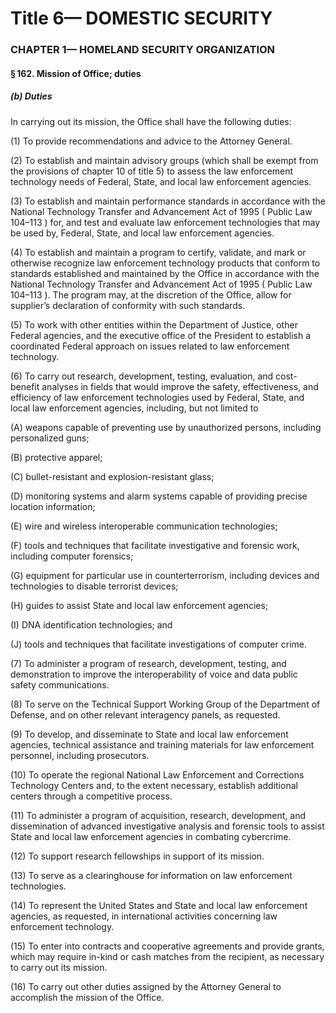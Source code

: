 
# Title 6— DOMESTIC SECURITY
### CHAPTER 1— HOMELAND SECURITY ORGANIZATION
#### § 162. Mission of Office; duties
##### (b) Duties

In carrying out its mission, the Office shall have the following duties:

(1) To provide recommendations and advice to the Attorney General.

(2) To establish and maintain advisory groups (which shall be exempt from the provisions of chapter 10 of title 5) to assess the law enforcement technology needs of Federal, State, and local law enforcement agencies.

(3) To establish and maintain performance standards in accordance with the National Technology Transfer and Advancement Act of 1995 ( Public Law 104–113 ) for, and test and evaluate law enforcement technologies that may be used by, Federal, State, and local law enforcement agencies.

(4) To establish and maintain a program to certify, validate, and mark or otherwise recognize law enforcement technology products that conform to standards established and maintained by the Office in accordance with the National Technology Transfer and Advancement Act of 1995 ( Public Law 104–113 ). The program may, at the discretion of the Office, allow for supplier’s declaration of conformity with such standards.

(5) To work with other entities within the Department of Justice, other Federal agencies, and the executive office of the President to establish a coordinated Federal approach on issues related to law enforcement technology.

(6) To carry out research, development, testing, evaluation, and cost-benefit analyses in fields that would improve the safety, effectiveness, and efficiency of law enforcement technologies used by Federal, State, and local law enforcement agencies, including, but not limited to

(A) weapons capable of preventing use by unauthorized persons, including personalized guns;

(B) protective apparel;

(C) bullet-resistant and explosion-resistant glass;

(D) monitoring systems and alarm systems capable of providing precise location information;

(E) wire and wireless interoperable communication technologies;

(F) tools and techniques that facilitate investigative and forensic work, including computer forensics;

(G) equipment for particular use in counterterrorism, including devices and technologies to disable terrorist devices;

(H) guides to assist State and local law enforcement agencies;

(I) DNA identification technologies; and

(J) tools and techniques that facilitate investigations of computer crime.

(7) To administer a program of research, development, testing, and demonstration to improve the interoperability of voice and data public safety communications.

(8) To serve on the Technical Support Working Group of the Department of Defense, and on other relevant interagency panels, as requested.

(9) To develop, and disseminate to State and local law enforcement agencies, technical assistance and training materials for law enforcement personnel, including prosecutors.

(10) To operate the regional National Law Enforcement and Corrections Technology Centers and, to the extent necessary, establish additional centers through a competitive process.

(11) To administer a program of acquisition, research, development, and dissemination of advanced investigative analysis and forensic tools to assist State and local law enforcement agencies in combating cybercrime.

(12) To support research fellowships in support of its mission.

(13) To serve as a clearinghouse for information on law enforcement technologies.

(14) To represent the United States and State and local law enforcement agencies, as requested, in international activities concerning law enforcement technology.

(15) To enter into contracts and cooperative agreements and provide grants, which may require in-kind or cash matches from the recipient, as necessary to carry out its mission.

(16) To carry out other duties assigned by the Attorney General to accomplish the mission of the Office.
